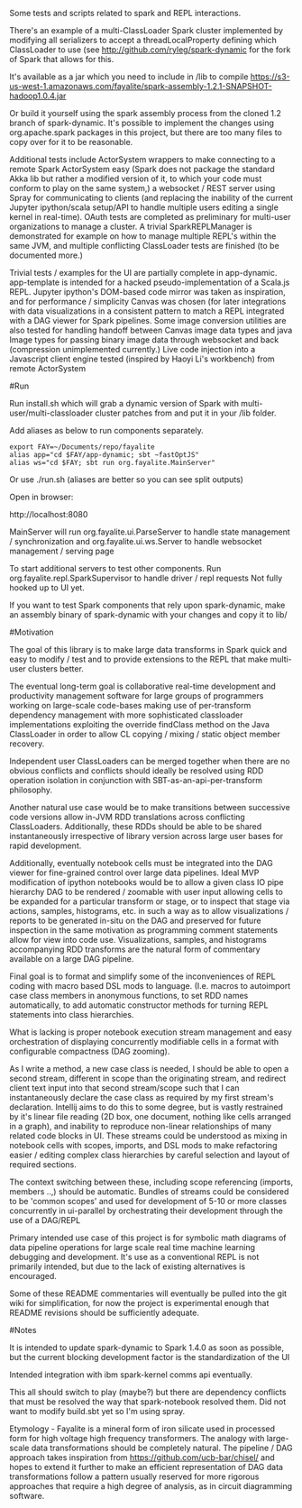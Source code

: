 Some tests and scripts related to spark and REPL interactions.

There's an example of a multi-ClassLoader Spark cluster
implemented by modifying all serializers to accept a threadLocalProperty
defining which ClassLoader to use (see http://github.com/ryleg/spark-dynamic 
for the fork of Spark that allows for this.

It's available as a jar which you need to include in /lib to compile
https://s3-us-west-1.amazonaws.com/fayalite/spark-assembly-1.2.1-SNAPSHOT-hadoop1.0.4.jar

Or build it yourself using the spark assembly process from the cloned
1.2 branch of spark-dynamic. It's possible to implement the changes
using org.apache.spark packages in this project, but there are too
many files to copy over for it to be reasonable.


Additional tests include ActorSystem wrappers to make connecting to a remote
Spark ActorSystem easy (Spark does not package the standard Akka
lib but rather a modified version of it, to which your code must conform
to play on the same system,) a websocket / REST server using Spray for
communicating to clients (and replacing the inability of the current Jupyter
ipython/scala setup/API to handle multiple users editing a single kernel in 
real-time). OAuth tests are completed as preliminary for multi-user organizations to 
manage a cluster. A trivial SparkREPLManager is demonstrated for example
on how to manage multiple REPL's within the same JVM, and multiple conflicting
ClassLoader tests are finished (to be documented more.)

Trivial tests / examples for the UI are partially complete in app-dynamic. 
app-template is intended for a hacked pseudo-implementation of a Scala.js REPL.
Jupyter ipython's DOM-based code mirror was taken as inspiration, and for
performance / simplicity Canvas was chosen (for later integrations with
data visualizations in a consistent pattern to match a REPL integrated with
a DAG viewer for Spark pipelines. Some image conversion utilities are also
tested for handling handoff between Canvas image data types and java Image types
for passing binary image data through websocket and back (compression 
unimplemented currently.) Live code injection into a Javascript
client engine tested (inspired by Haoyi Li's workbench) from remote ActorSystem



#Run

Run install.sh which will grab a dynamic version of Spark
with multi-user/multi-classloader cluster patches from 
and put it in your /lib folder.

Add aliases as below to run components separately.

```
export FAY=~/Documents/repo/fayalite
alias app="cd $FAY/app-dynamic; sbt ~fastOptJS"
alias ws="cd $FAY; sbt run org.fayalite.MainServer"
```

Or use ./run.sh (aliases are better so you can see split outputs)

Open in browser:

http://localhost:8080

MainServer will run org.fayalite.ui.ParseServer to handle state 
management / synchronization and org.fayalite.ui.ws.Server 
to handle websocket management / serving page
 
To start additional servers to test other components.
Run org.fayalite.repl.SparkSupervisor to handle driver / repl requests
Not fully hooked up to UI yet.

If you want to test Spark components that rely upon spark-dynamic, make an
assembly binary of spark-dynamic with your changes and copy it to lib/


#Motivation

The goal of this library is to make large data transforms in Spark quick 
and easy to modify / test and to provide extensions to the REPL that 
make multi-user clusters better. 

The eventual long-term goal is collaborative real-time
development and productivity management software for large groups
of programmers working on large-scale code-bases making use of 
per-transform dependency management with more sophisticated classloader
implementations exploiting the override findClass method on the Java
ClassLoader in order to allow CL copying / mixing / static object member
recovery.

Independent user ClassLoaders can be merged together when there are 
no obvious conflicts and conflicts should ideally be resolved using RDD
operation isolation in conjunction with SBT-as-an-api-per-transform philosophy.

Another natural use case would be to make transitions between successive
code versions allow in-JVM RDD translations across conflicting ClassLoaders.
Additionally, these RDDs should be able to be shared instantaneously 
irrespective of library version across large user bases for rapid development. 

Additionally, eventually notebook cells must be integrated into the DAG 
viewer for fine-grained control over large data pipelines. Ideal MVP
modification of ipython notebooks would be to allow a given class
IO pipe hierarchy DAG to be rendered / zoomable with user input allowing
cells to be expanded for a particular transform or stage, or to inspect
that stage via actions, samples, histograms, etc. in such a way as to allow
visualizations / reports to be generated in-situ on the DAG and preserved 
for future inspection in the same motivation as programming comment 
statements allow for view into code use. Visualizations, samples, and histograms
accompanying RDD transforms are the natural form of commentary
available on a large DAG pipeline.

Final goal is to format and simplify some of the inconveniences of 
REPL coding with macro based DSL mods to language. 
(I.e. macros to autoimport case class members in anonymous 
functions, to set RDD names automatically, to add automatic constructor
methods for turning REPL statements into class hierarchies. 

What is lacking is proper notebook execution stream management and 
easy orchestration of displaying concurrently modifiable cells in a format
with configurable compactness (DAG zooming).

As I write a method, a new case class is needed, I should be able to open
a second stream, different in scope than the originating stream, and redirect
client text input into that second stream/scope such that I can instantaneously 
declare the case class as required by my first stream's declaration. 
Intellij aims to do this to some degree, but is vastly restrained by it's linear
file reading (2D box, one document, nothing like cells arranged in a graph),
and inability to reproduce non-linear relationships of many
related code blocks in UI. These streams could be understood as mixing 
in notebook cells with scopes, imports, and DSL mods to make refactoring
easier / editing complex class hierarchies by careful selection and layout
of required sections.

The context switching between these,
including scope referencing (imports, members ..,) should be automatic. 
Bundles of streams could be considered to be 'common scopes' and used for development
of 5-10 or more classes concurrently in ui-parallel by orchestrating their
development through the use of a DAG/REPL

Primary intended use case of this project is for symbolic math
diagrams of data pipeline operations for large scale real time 
machine learning debugging and development. It's use as a conventional
REPL is not primarily intended, but due to the lack of existing alternatives
is encouraged.

Some of these README commentaries will eventually be pulled into
the git wiki for simplification, for now the project is experimental enough
that README revisions should be sufficiently adequate.


#Notes

It is intended to update spark-dynamic to Spark 1.4.0 as soon as possible, 
but the current blocking development factor is the standardization of the UI

Intended integration with ibm spark-kernel comms api eventually.

This all should switch to play (maybe?) but there are dependency conflicts that must be
resolved the way that spark-notebook resolved them. Did not want to modify
build.sbt yet so I'm using spray.

Etymology - Fayalite is a mineral form of iron silicate used in processed form for
high voltage high frequency transformers. The analogy with large-scale data
transformations should be completely natural. The pipeline / DAG approach
takes inspiration from https://github.com/ucb-bar/chisel/ and hopes to extend
it further to make an efficient representation of DAG data transformations
follow a pattern usually reserved for more rigorous approaches that 
require a high degree of analysis, as in circuit diagramming software.
